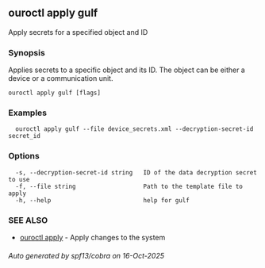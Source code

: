 ## ouroctl apply gulf

Apply secrets for a specified object and ID

### Synopsis

Applies secrets to a specific object and its ID. The object can be either a device or a communication unit.

```
ouroctl apply gulf [flags]
```

### Examples

```
  ouroctl apply gulf --file device_secrets.xml --decryption-secret-id secret_id
```

### Options

```
  -s, --decryption-secret-id string   ID of the data decryption secret to use
  -f, --file string                   Path to the template file to apply
  -h, --help                          help for gulf
```

### SEE ALSO

* [ouroctl apply](ouroctl_apply.md)	 - Apply changes to the system

###### Auto generated by spf13/cobra on 16-Oct-2025
